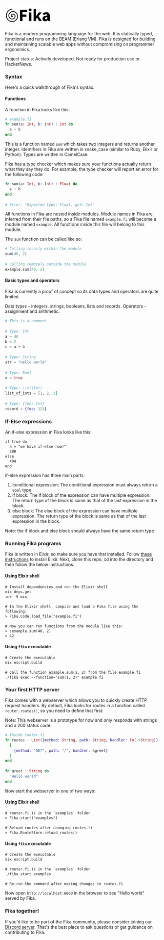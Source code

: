 <img src="https://github.com/fika-lang/assets/blob/master/logo.png?raw=true" width="150"/>

Fika is a modern programming language for the web.
It is statically typed, functional and runs on the BEAM (Erlang VM).
Fika is designed for building and maintaining scalable web apps without
compromising on programmer ergonomics.

Project status: Actively developed. Not ready for production use or HackerNews.

### Syntax

Here's a quick walkthrough of Fika's syntax.

#### Functions

A function in Fika looks like this:

```elixir
# example.fi
fn sum(a: Int, b: Int) : Int do
  a + b
end
```

This is a function named `sum` which takes two integers and returns another integer.
Identifiers in Fika are written in snake_case (similar to Ruby, Elixir or Python).
Types are written in CamelCase.

Fika has a type checker which makes sure your functions actually return what
they say they do. For example, the type checker will report an error for
the following code:

```elixir
fn sum(a: Int, b: Int) : Float do
  a + b
end

# Error: "Expected type: Float, got: Int"
```

All functions in Fika are nested inside modules.
Module names in Fika are inferred from their file paths, so a Fika file named
`example.fi` will become a module named `example`. All functions inside this
file will belong to this module.

The `sum` function can be called like so:

```elixir
# Calling locally within the module
sum(40, 2)

# Calling remotely outside the module
example.sum(40, 2)
```

#### Basic types and operators

Fika is currently a proof of concept so its data types and operators are quite
limited.

Data types - integers, strings, booleans, lists and records.
Operators - assignment and arithmetic.

```elixir
# This is a comment

# Type: Int
a = 40
b = 2
c = a + b

# Type: String
str = "Hello world"

# Type: Bool
x = true

# Type: List(Int)
list_of_ints = [1, 2, 3]

# Type: {foo: Int}
record = {foo: 123}
```

### If-Else expressions
An if-else expression in Fika looks like this:

```
if true do
  a = "we have if-else now!"
  200
else
  404
end
```

if-else expression has three main parts:
1. conditional expression: The conditional expression must always return a `Bool` type.
2. if block: The if block of the expression can have multiple expression. The return type of the block is same as that of the last expression in the block.
3. else block: The else block of the expression can have multiple expression. The return type of the block is same as that of the last expression in the block.

Note: the if block and else block should always have the same return type


### Running Fika programs

Fika is written in Elixir, so make sure you have that installed.
Follow [these instructions](https://elixir-lang.org/install.html) to install
Elixir. Next, clone this repo, cd into the directory and then follow the below instructions.

#### Using Elixir shell

```
# Install dependencies and run the Elixir shell
mix deps.get
iex -S mix

# In the Elixir shell, compile and load a Fika file using the following:
> Fika.Code.load_file("example.fi")

# Now you can run functions from the module like this:
> :example.sum(40, 2)
> 42
```

#### Using `fika` executable

```
# Create the executable
mix escript.build

# Call the function example.sum(1, 2) from the file example.fi
./fika exec --function="sum(1, 2)" example.fi
```

### Your first HTTP server

Fika comes with a webserver which allows you to quickly create HTTP request
handlers. By default, Fika looks for routes in a function called
`router.routes()`, so you need to define that first:

Note: This webserver is a prototype for now and only responds with strings and
a 200 status code.

```elixir
# Inside router.fi
fn routes : List({method: String, path: String, handler: Fn(->String)}) do
  [
    {method: "GET", path: "/", handler: &greet}
  ]
end

fn greet : String do
  "Hello world"
end
```

Now start the webserver in one of two ways:

#### Using Elixir shell

```
# router.fi is in the `examples` folder
> Fika.start("examples")

# Reload routes after changing routes.fi
> Fika.RouteStore.reload_routes()
```

#### Using `fika` executable

```
# Create the executable
mix escript.build

# router.fi is in the `examples` folder
./fika start examples

# Re-run the command after making changes to routes.fi
```

Now open `http://localhost:6060` in the browser to see "Hello world" served
by Fika.

### Fika together!

If you'd like to be part of the Fika community, please consider joining
our [Discord server](https://discord.gg/zNs6Gs5). That's the best place to
ask questions or get guidance on contributing to Fika.
